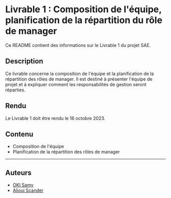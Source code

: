 # Livrable 1 : Composition de l'équipe, planification de la répartition du rôle de manager

Ce README contient des informations sur le Livrable 1 du projet SAE.

## Description

Ce livrable concerne la composition de l'équipe et la planification de la répartition des rôles de manager. Il est destiné à présenter l'équipe de projet et à expliquer comment les responsabilités de gestion seront réparties.

## Rendu

Le Livrable 1 doit être rendu le 16 octobre 2023.

## Contenu

- Composition de l'équipe
- Planification de la répartition des rôles de manager


---

## Auteurs

- [OKI Samy](https://github.com/Samy93000)
- [Alioui Scander](https://github.com/a-scander)


